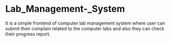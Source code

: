 # Lab_Management-_System
It is a simple frontend of computer lab management system where user can submit their complain related to the computer labs and also they can check their progress report.
